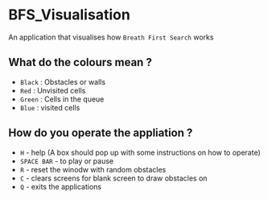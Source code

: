 # BFS_Visualisation

An application that visualises how `Breath First Search` works

## What do the colours mean ?
- `Black` : Obstacles or walls
- `Red` : Unvisited cells
- `Green` : Cells in the queue
- `Blue` : visited cells

## How do you operate the appliation ?
* `H` - help (A box should pop up with some instructions on how to operate)
* `SPACE BAR` - to play or pause
* `R` - reset the winodw with random obstacles
* `C` - clears screens for blank screen to draw obstacles on
* `Q` - exits the applications
